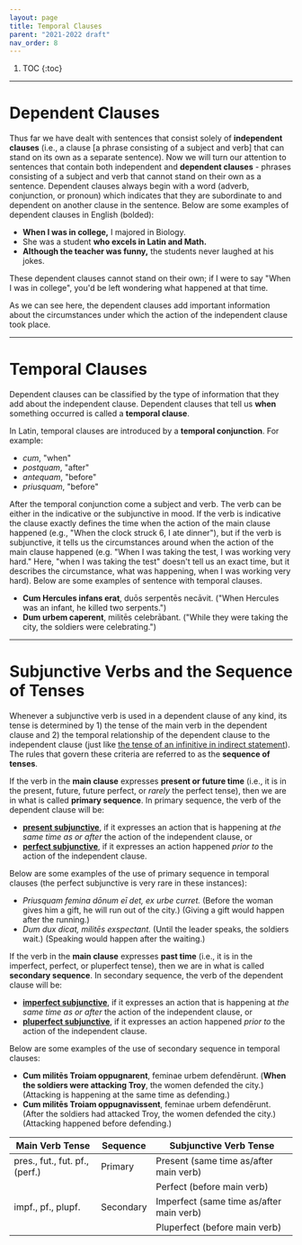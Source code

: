 ```yaml
---
layout: page
title: Temporal Clauses
parent: "2021-2022 draft"
nav_order: 8
---
```


1. TOC
{:toc}

***

# Dependent Clauses

Thus far we have dealt with sentences that consist solely of **independent clauses** (i.e., a clause [a phrase consisting of a subject and verb] that can stand on its own as a separate sentence). Now we will turn our attention to sentences that contain both independent and **dependent clauses** - phrases consisting of a subject and verb that cannot stand on their own as a sentence. Dependent clauses always begin with a word (adverb, conjunction, or pronoun) which indicates that they are subordinate to and dependent on another clause in the sentence. Below are some examples of dependent clauses in English (bolded):

- **When I was in college,** I majored in Biology.
- She was a student **who excels in Latin and Math.**
- **Although the teacher was funny,** the students never laughed at his jokes.

These dependent clauses cannot stand on their own; if I were to say "When I was in college", you'd be left wondering what happened at that time.

As we can see here, the dependent clauses add important information about the circumstances under which the action of the independent clause took place.

***

# Temporal Clauses

Dependent clauses can be classified by the type of information that they add about the independent clause. Dependent clauses that tell us **when** something occurred is called a **temporal clause**.

In Latin, temporal clauses are introduced by a **temporal conjunction**. For example:

- *cum*, "when"
- *postquam*, "after"
- *antequam*, "before"
- *priusquam*, "before"

After the temporal conjunction come a subject and verb. The verb can be either in the indicative or the subjunctive in mood. If the verb is indicative the clause exactly defines the time when the action of the main clause happened (e.g., "When the clock struck 6, I ate dinner"), but if the verb is subjunctive, it tells us the circumstances around when the action of the main clause happened (e.g. "When I was taking the test, I was working very hard." Here, "when I was taking the test" doesn't tell us an exact time, but it describes the circumstance, what was happening, when I was working very hard). Below are some examples of sentence with temporal clauses.

- **Cum Hercules infans erat**, duōs serpentēs necāvit. ("When Hercules was an infant, he killed two serpents.")
- **Dum urbem caperent**, militēs celebrābant. ("While they were taking the city, the soldiers were celebrating.")

***

# Subjunctive Verbs and the Sequence of Tenses

Whenever a subjunctive verb is used in a dependent clause of any kind, its tense is determined by 1) the tense of the main verb in the dependent clause and 2) the temporal relationship of the dependent clause to the independent clause (just like [the tense of an infinitive in indirect statement](../06-indirect-statement#time-in-indirect-statement)). The rules that govern these criteria are referred to as the **sequence of tenses**.

If the verb in the **main clause** expresses **present or future time** (i.e., it is in the present, future, future perfect, or *rarely* the perfect tense), then we are in what is called **primary sequence**. In primary sequence, the verb of the dependent clause will be:
- [**present subjunctive**](../07-subjunctive#present-subjunctive), if it expresses an action that is happening at *the same time as or after* the action of the independent clause, or
- [**perfect subjunctive**](../07-subjunctive#perfect-active-subjunctive), if it expresses an action happened *prior to* the action of the independent clause.

Below are some examples of the use of primary sequence in temporal clauses (the perfect subjunctive is very rare in these instances):

- *Priusquam femina dōnum eī det, ex urbe curret.* (Before the woman gives him a gift, he will run out of the city.) (Giving a gift would happen after the running.)
- *Dum dux dicat, militēs exspectant.* (Until the leader speaks, the soldiers wait.) (Speaking would happen after the waiting.)

If the verb in the **main clause** expresses **past time** (i.e., it is in the imperfect, perfect, or pluperfect tense), then we are in what is called **secondary sequence**. In secondary sequence, the verb of the dependent clause will be:
- [**imperfect subjunctive**](../07-subjunctive#imperfect-subjunctive), if it expresses an action that is happening at *the same time as or after* the action of the independent clause, or
- [**pluperfect subjunctive**](../07-subjunctive#pluperfect-active-subjunctive), if it expresses an action happened *prior to* the action of the independent clause.

Below are some examples of the use of secondary sequence in temporal clauses:

- **Cum militēs Troiam oppugnarent**, feminae urbem defendērunt. (**When the soldiers were attacking Troy**, the women defended the city.) (Attacking is happening at the same time as defending.)
- **Cum militēs Troiam oppugnavissent**, feminae urbem defendērunt. (After the soldiers had attacked Troy, the women defended the city.) (Attacking happened before defending.)

| Main Verb Tense | Sequence | Subjunctive Verb Tense |
| ----------- | ----------- | ----------- |
| pres., fut., fut. pf., (perf.) | Primary    | Present (same time as/after main verb)       |
| | | Perfect (before main verb) |
| impf., pf., plupf. | Secondary  | Imperfect (same time as/after main verb)      |
| | | Pluperfect (before main verb) |
